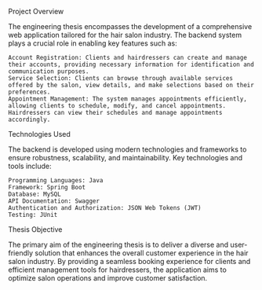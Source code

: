 Project Overview

The engineering thesis encompasses the development of a comprehensive web application tailored for the hair salon industry. The backend system plays a crucial role in enabling key features such as:

    Account Registration: Clients and hairdressers can create and manage their accounts, providing necessary information for identification and communication purposes.
    Service Selection: Clients can browse through available services offered by the salon, view details, and make selections based on their preferences.
    Appointment Management: The system manages appointments efficiently, allowing clients to schedule, modify, and cancel appointments. Hairdressers can view their schedules and manage appointments accordingly.

Technologies Used

The backend is developed using modern technologies and frameworks to ensure robustness, scalability, and maintainability. Key technologies and tools include:

    Programming Languages: Java
    Framework: Spring Boot
    Database: MySQL
    API Documentation: Swagger
    Authentication and Authorization: JSON Web Tokens (JWT)
    Testing: JUnit
    

Thesis Objective

The primary aim of the engineering thesis is to deliver a diverse and user-friendly solution that enhances the overall customer experience in the hair salon industry. By providing a seamless booking experience for clients and efficient management tools for hairdressers, the application aims to optimize salon operations and improve customer satisfaction.
